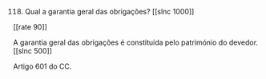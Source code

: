 118. Qual a garantia geral das obrigações?
[[slnc 1000]]

[[rate 90]]

A garantia geral das obrigações é constituída pelo património do devedor.
[[slnc 500]]

Artigo 601 do CC.
